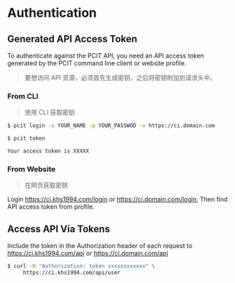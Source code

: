 # Authentication

## Generated API Access Token

To authenticate against the PCIT API, you need an API access token generated by the PCIT command line client or website profile.

> 要想访问 API 资源，必须首先生成密钥，之后将密钥附加到请求头中。

### From CLI

> 使用 CLI 获取密钥

```bash
$ pcit login -u YOUR_NAME -p YOUR_PASSWOD -e https://ci.domain.com

$ pcit token

Your access token is XXXXX
```

### From Website

> 在网页获取密钥

Login https://ci.khs1994.com/login or https://ci.domain.com/login, Then find API access token from profile.

## Access API Via Tokens

Include the token in the Authorization header of each request to https://ci.khs1994.com/api or https://ci.domain.com/api

```bash
$ curl -H "Authorization: token xxxxxxxxxxxx" \
     https://ci.khs1994.com/api/user
```

